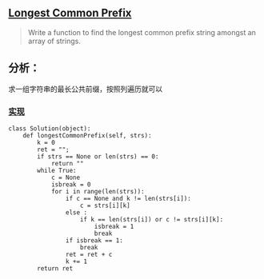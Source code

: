 ## [Longest Common Prefix](https://leetcode.com/problems/longest-common-prefix/#/description)

>Write a function to find the longest common prefix string amongst an array of strings.

## 分析：

求一组字符串的最长公共前缀，按照列遍历就可以

### [实现](../sourcecode/LongestCommonPrefix.py)
```
class Solution(object):
    def longestCommonPrefix(self, strs):
        k = 0
        ret = "";
        if strs == None or len(strs) == 0:
            return ""
        while True: 
            c = None
            isbreak = 0
            for i in range(len(strs)):
                if c == None and k != len(strs[i]):
                    c = strs[i][k]
                else :
                    if k == len(strs[i]) or c != strs[i][k]:
                        isbreak = 1
                        break
                if isbreak == 1:
                    break
                ret = ret + c
                k += 1
        return ret
```

